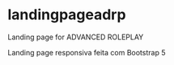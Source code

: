 # landingpageadrp
Landing page for ADVANCED ROLEPLAY

Landing page responsiva feita com Bootstrap 5
